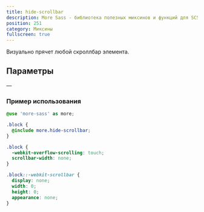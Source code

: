 ```yaml
---
title: hide-scrollbar
description: More Sass - библиотека полезных миксинов и функций для SCSS.
position: 251
category: Миксины
fullscreen: true
---
```


Визуально прячет любой скроллбар элемента.

## Параметры

—

### Пример использования

<code-group>

  <code-block label="SCSS" active>

  ```scss
  @use 'more-sass' as more;

  .block {
    @include more.hide-scrollbar;
  }
  ```

  </code-block>

  <code-block label="Output">

  ```css
  .block {
    -webkit-overflow-scrolling: touch;
    scrollbar-width: none;
  }

  .block::-webkit-scrollbar {
    display: none;
    width: 0;
    height: 0;
    appearance: none;
  }
  ```

  </code-block>

</code-group>
